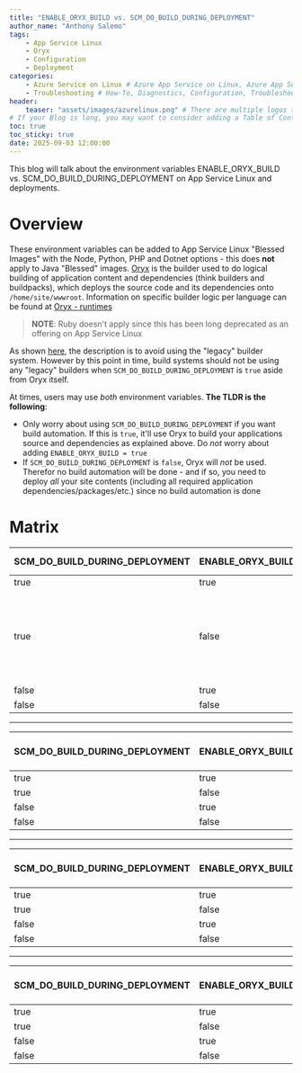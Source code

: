 ```yaml
---
title: "ENABLE_ORYX_BUILD vs. SCM_DO_BUILD_DURING_DEPLOYMENT"
author_name: "Anthony Salemo"
tags:
    - App Service Linux
    - Oryx
    - Configuration
    - Deployment
categories:
    - Azure Service on Linux # Azure App Service on Linux, Azure App Service on Windows, Function App, Azure VM, Azure SDK
    - Troubleshooting # How-To, Diagnostics, Configuration, Troubleshooting, Performance
header:
    teaser: "assets/images/azurelinux.png" # There are multiple logos that can be used in "/assets/images" if you choose to add one.
# If your Blog is long, you may want to consider adding a Table of Contents by adding the following two settings.
toc: true
toc_sticky: true
date: 2025-09-03 12:00:00
---
```


This blog will talk about the environment variables ENABLE_ORYX_BUILD vs. SCM_DO_BUILD_DURING_DEPLOYMENT on App Service Linux and deployments.

# Overview
These environment variables can be added to App Service Linux "Blessed Images" with the Node, Python, PHP and Dotnet options - this does **not** apply to Java "Blessed" images. [Oryx](https://github.com/microsoft/Oryx) is the builder used to do logical building of application content and dependencies (think builders and buildpacks), which deploys the source code and its dependencies onto `/home/site/wwwroot`. Information on specific builder logic per language can be found at [Oryx - runtimes](https://github.com/microsoft/Oryx/tree/main/doc/runtimes)

> **NOTE**: Ruby doesn't apply since this has been long deprecated as an offering on App Service Linux

As shown [here](https://github.com/microsoft/Oryx/blob/main/doc/hosts/appservice.md), the description is to avoid using the "legacy" builder system. However by this point in time, build systems should not be using any "legacy" builders when `SCM_DO_BUILD_DURING_DEPLOYMENT` is `true` aside from Oryx itself.

At times, users may use _both_ environment variables. **The TLDR is the following**:
- Only worry about using `SCM_DO_BUILD_DURING_DEPLOYMENT` if you want build automation. If this is `true`, it'll use Oryx to build your applications source and dependencies as explained above. Do _not_ worry about adding `ENABLE_ORYX_BUILD = true`
- If `SCM_DO_BUILD_DURING_DEPLOYMENT` is `false`, Oryx will _not_ be used. Therefor no build automation will be done - and if so, you need to deploy _all_ your site contents (including all required application dependencies/packages/etc.) since no build automation is done



# Matrix

| SCM_DO_BUILD_DURING_DEPLOYMENT | ENABLE_ORYX_BUILD | Language | Will Oryx run? |
| ------------------------------ | ----------------- | -------- | -------------- |
| true | true | Node | Yes |
| true | false | Node | No (through testing this is the one difference spotted between languages) |
| false | true | Node | No |
| false | false | Node | No |
---
| SCM_DO_BUILD_DURING_DEPLOYMENT | ENABLE_ORYX_BUILD | Language | Will Oryx run? |
| ------------------------------ | ----------------- | -------- | -------------- |
| true | true | Python | Yes |
| true | false | Python | Yes |
| false | true | Python | No |
| false | false | Python | No |
---
| SCM_DO_BUILD_DURING_DEPLOYMENT | ENABLE_ORYX_BUILD | Language | Will Oryx run? |
| ------------------------------ | ----------------- | -------- | -------------- |
| true | true | PHP | Yes |
| true | false | PHP | Yes |
| false | true | PHP | No |
| false | false | PHP | No |
---
| SCM_DO_BUILD_DURING_DEPLOYMENT | ENABLE_ORYX_BUILD | Language | Will Oryx run? |
| ------------------------------ | ----------------- | -------- | -------------- |
| true | true | Dotnet | Yes |
| true | false | Dotnet | Yes |
| false | true | Dotnet | No |
| false | false | Dotnet | No |